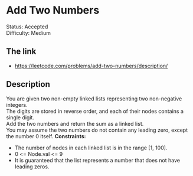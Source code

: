 # Add Two Numbers

Status: Accepted \
Difficulty: Medium

## The link
- https://leetcode.com/problems/add-two-numbers/description/

## Description
You are given two non-empty linked lists representing two non-negative integers. \
The digits are stored in reverse order, and each of their nodes contains a single digit. \
Add the two numbers and return the sum as a linked list. \
You may assume the two numbers do not contain any leading zero, except the number 0 itself.
**Constraints:**
- The number of nodes in each linked list is in the range [1, 100].
- 0 <= Node.val <= 9
- It is guaranteed that the list represents a number that does not have leading zeros.
